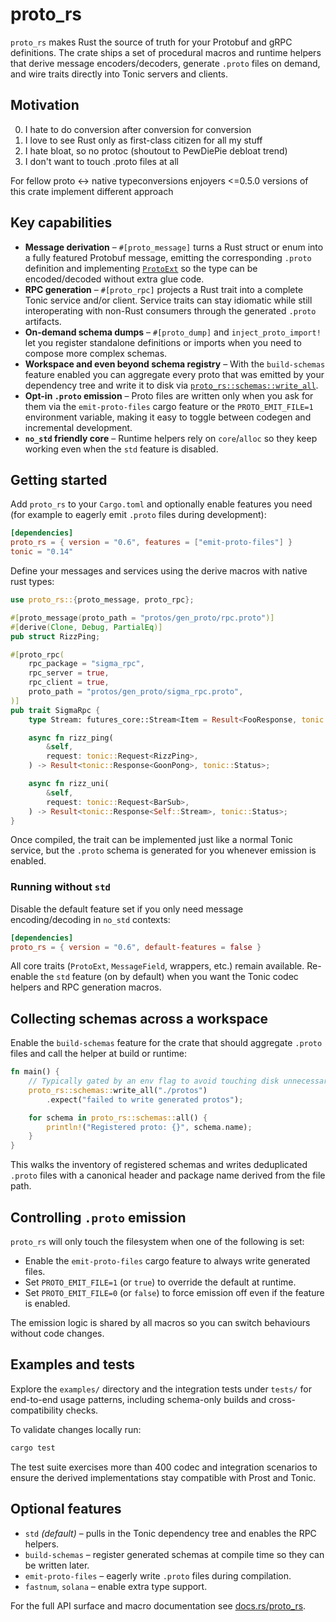 # proto_rs

`proto_rs` makes Rust the source of truth for your Protobuf and gRPC definitions. The crate ships a set of procedural macros and runtime helpers that derive message encoders/decoders, generate `.proto` files on demand, and wire traits directly into Tonic servers and clients.

## Motivation

0. I hate to do conversion after conversion for conversion
1. I love to see Rust only as first-class citizen for all my stuff
2. I hate bloat, so no protoc (shoutout to PewDiePie debloat trend)
3. I don't want to touch .proto files at all

For fellow proto <-> native typeconversions enjoyers <=0.5.0 versions of this crate implement different approach

## Key capabilities

- **Message derivation** – `#[proto_message]` turns a Rust struct or enum into a fully featured Protobuf message, emitting the corresponding `.proto` definition and implementing [`ProtoExt`](src/message.rs) so the type can be encoded/decoded without extra glue code.
- **RPC generation** – `#[proto_rpc]` projects a Rust trait into a complete Tonic service and/or client. Service traits can stay idiomatic while still interoperating with non-Rust consumers through the generated `.proto` artifacts.
- **On-demand schema dumps** – `#[proto_dump]` and `inject_proto_import!` let you register standalone definitions or imports when you need to compose more complex schemas.
- **Workspace and even beyond schema registry** – With the `build-schemas` feature enabled you can aggregate every proto that was emitted by your dependency tree and write it to disk via [`proto_rs::schemas::write_all`](src/lib.rs).
- **Opt-in `.proto` emission** – Proto files are written only when you ask for them via the `emit-proto-files` cargo feature or the `PROTO_EMIT_FILE=1` environment variable, making it easy to toggle between codegen and incremental development.
- **`no_std` friendly core** – Runtime helpers rely on `core`/`alloc` so they keep working even when the `std` feature is disabled.

## Getting started

Add `proto_rs` to your `Cargo.toml` and optionally enable features you need (for example to eagerly emit `.proto` files during development):

```toml
[dependencies]
proto_rs = { version = "0.6", features = ["emit-proto-files"] }
tonic = "0.14"
```

Define your messages and services using the derive macros with native rust types:

```rust
use proto_rs::{proto_message, proto_rpc};

#[proto_message(proto_path = "protos/gen_proto/rpc.proto")]
#[derive(Clone, Debug, PartialEq)]
pub struct RizzPing;

#[proto_rpc(
    rpc_package = "sigma_rpc",
    rpc_server = true,
    rpc_client = true,
    proto_path = "protos/gen_proto/sigma_rpc.proto",
)]
pub trait SigmaRpc {
    type Stream: futures_core::Stream<Item = Result<FooResponse, tonic::Status>> + Send;

    async fn rizz_ping(
        &self,
        request: tonic::Request<RizzPing>,
    ) -> Result<tonic::Response<GoonPong>, tonic::Status>;

    async fn rizz_uni(
        &self,
        request: tonic::Request<BarSub>,
    ) -> Result<tonic::Response<Self::Stream>, tonic::Status>;
}
```

Once compiled, the trait can be implemented just like a normal Tonic service, but the `.proto` schema is generated for you whenever emission is enabled.

### Running without `std`

Disable the default feature set if you only need message encoding/decoding in `no_std` contexts:

```toml
[dependencies]
proto_rs = { version = "0.6", default-features = false }
```

All core traits (`ProtoExt`, `MessageField`, wrappers, etc.) remain available. Re-enable the `std` feature (on by default) when you want the Tonic codec helpers and RPC generation macros.

## Collecting schemas across a workspace

Enable the `build-schemas` feature for the crate that should aggregate `.proto` files and call the helper at build or runtime:

```rust
fn main() {
    // Typically gated by an env flag to avoid touching disk unnecessarily.
    proto_rs::schemas::write_all("./protos")
        .expect("failed to write generated protos");

    for schema in proto_rs::schemas::all() {
        println!("Registered proto: {}", schema.name);
    }
}
```

This walks the inventory of registered schemas and writes deduplicated `.proto` files with a canonical header and package name derived from the file path.

## Controlling `.proto` emission

`proto_rs` will only touch the filesystem when one of the following is set:

- Enable the `emit-proto-files` cargo feature to always write generated files.
- Set `PROTO_EMIT_FILE=1` (or `true`) to override the default at runtime.
- Set `PROTO_EMIT_FILE=0` (or `false`) to force emission off even if the feature is enabled.

The emission logic is shared by all macros so you can switch behaviours without code changes.

## Examples and tests

Explore the `examples/` directory and the integration tests under `tests/` for end-to-end usage patterns, including schema-only builds and cross-compatibility checks.

To validate changes locally run:

```bash
cargo test
```

The test suite exercises more than 400 codec and integration scenarios to ensure the derived implementations stay compatible with Prost and Tonic.

## Optional features

- `std` *(default)* – pulls in the Tonic dependency tree and enables the RPC helpers.
- `build-schemas` – register generated schemas at compile time so they can be written later.
- `emit-proto-files` – eagerly write `.proto` files during compilation.
- `fastnum`, `solana` – enable extra type support.

For the full API surface and macro documentation see [docs.rs/proto_rs](https://docs.rs/proto_rs).
